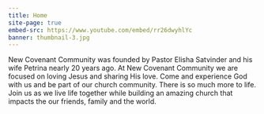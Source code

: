 ```yaml
---
title: Home
site-page: true
embed-src: https://www.youtube.com/embed/rr26dwyhlYc
banner: thumbnail-3.jpg
---
```

New Covenant Community was founded by Pastor Elisha Satvinder and his wife Petrina nearly 20 years ago. At New Covenant Community we are focused on loving Jesus and sharing His love. Come and experience God with us and be part of our church community. There is so much more to life. Join us as we live life together while  building an amazing church that impacts the our friends, family and the world.